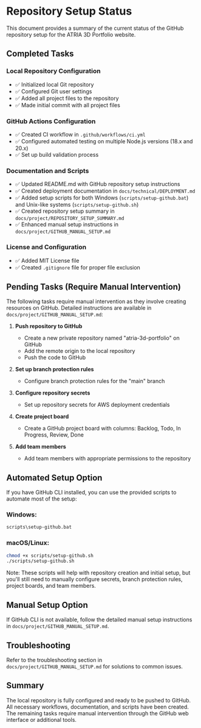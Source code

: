 # Repository Setup Status

This document provides a summary of the current status of the GitHub repository setup for the ATRIA 3D Portfolio website.

## Completed Tasks

### Local Repository Configuration
- ✅ Initialized local Git repository
- ✅ Configured Git user settings
- ✅ Added all project files to the repository
- ✅ Made initial commit with all project files

### GitHub Actions Configuration
- ✅ Created CI workflow in `.github/workflows/ci.yml`
- ✅ Configured automated testing on multiple Node.js versions (18.x and 20.x)
- ✅ Set up build validation process

### Documentation and Scripts
- ✅ Updated README.md with GitHub repository setup instructions
- ✅ Created deployment documentation in `docs/technical/DEPLOYMENT.md`
- ✅ Added setup scripts for both Windows (`scripts/setup-github.bat`) and Unix-like systems (`scripts/setup-github.sh`)
- ✅ Created repository setup summary in `docs/project/REPOSITORY_SETUP_SUMMARY.md`
- ✅ Enhanced manual setup instructions in `docs/project/GITHUB_MANUAL_SETUP.md`

### License and Configuration
- ✅ Added MIT License file
- ✅ Created `.gitignore` file for proper file exclusion

## Pending Tasks (Require Manual Intervention)

The following tasks require manual intervention as they involve creating resources on GitHub. Detailed instructions are available in `docs/project/GITHUB_MANUAL_SETUP.md`:

1. **Push repository to GitHub**
   - Create a new private repository named "atria-3d-portfolio" on GitHub
   - Add the remote origin to the local repository
   - Push the code to GitHub

2. **Set up branch protection rules**
   - Configure branch protection rules for the "main" branch

3. **Configure repository secrets**
   - Set up repository secrets for AWS deployment credentials

4. **Create project board**
   - Create a GitHub project board with columns: Backlog, Todo, In Progress, Review, Done

5. **Add team members**
   - Add team members with appropriate permissions to the repository

## Automated Setup Option

If you have GitHub CLI installed, you can use the provided scripts to automate most of the setup:

### Windows:
```bash
scripts\setup-github.bat
```

### macOS/Linux:
```bash
chmod +x scripts/setup-github.sh
./scripts/setup-github.sh
```

Note: These scripts will help with repository creation and initial setup, but you'll still need to manually configure secrets, branch protection rules, project boards, and team members.

## Manual Setup Option

If GitHub CLI is not available, follow the detailed manual setup instructions in `docs/project/GITHUB_MANUAL_SETUP.md`.

## Troubleshooting

Refer to the troubleshooting section in `docs/project/GITHUB_MANUAL_SETUP.md` for solutions to common issues.

## Summary

The local repository is fully configured and ready to be pushed to GitHub. All necessary workflows, documentation, and scripts have been created. The remaining tasks require manual intervention through the GitHub web interface or additional tools.